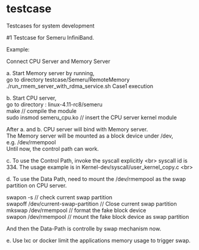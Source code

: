# testcase
Testcases for system development


#1 Testcase for Semeru InfiniBand.

Example:

Connect CPU Server and Memory Server

a. Start Memory server by running, <br/>
go to directory testcase/Semeru/RemoteMemory <br/>
./run_rmem_server_with_rdma_service.sh Case1 execution <br/>
 
b. Start CPU server, <br/>
go to directory : linux-4.11-rc8/semeru <br/>
make // compile the module <br/>
sudo insmod semeru_cpu.ko // insert the CPU server kernel module <br/>

After a. and b. CPU server will bind with Memory server. <br/>
The Memory server will be mounted as a block device under /dev, <br/>
e.g. /dev/rmempool <br/>
Until now, the control path can work.

c. To use the Control Path, invoke  the syscall explicitly <br\>
syscall id is 334.
The usage example is in Kernel-dev/syscall/user_kernel_copy.c  <br\>

d. To use the Data Path, need to mount the /dev/rmempool as the swap partition on CPU server. <br/>

swapon -s             // check current swap partition <br/>
swapoff /dev/current-swap-partition   // Close current swap partition  <br/>
mkswap /dev/rmempool  // format the fake block device <br/>
swapon /dev/rmempool  // mount the fake block device as swap partition <br/>

And then the Data-Path is controlle by swap mechanism now. <br/>

e. Use lxc or docker limit the applications memory usage to trigger swap.





